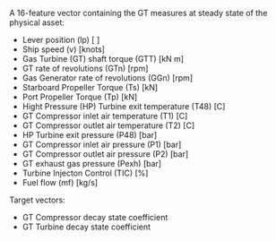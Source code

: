 A 16-feature vector containing the GT measures at steady state of the physical asset:
* Lever position (lp) [ ]
* Ship speed (v) [knots]
* Gas Turbine (GT) shaft torque (GTT) [kN m]
* GT rate of revolutions (GTn) [rpm]
* Gas Generator rate of revolutions (GGn) [rpm]
* Starboard Propeller Torque (Ts) [kN]
* Port Propeller Torque (Tp) [kN]
* Hight Pressure (HP) Turbine exit temperature (T48) [C]
* GT Compressor inlet air temperature (T1) [C]
* GT Compressor outlet air temperature (T2) [C]
* HP Turbine exit pressure (P48) [bar]
* GT Compressor inlet air pressure (P1) [bar]
* GT Compressor outlet air pressure (P2) [bar]
* GT exhaust gas pressure (Pexh) [bar]
* Turbine Injecton Control (TIC) [%]
* Fuel flow (mf) [kg/s]

Target vectors:
* GT Compressor decay state coefficient
* GT Turbine decay state coefficient
